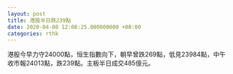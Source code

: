 ```yaml
---
layout: post
title: 港股半日跌239點
date: 2020-04-08 12:08:25.000000000 +08:00
categories: rthk
---
```


港股今早力守24000點，恒生指數向下，朝早曾跌269點，低見23984點，中午收市報24013點，跌239點。主板半日成交485億元。
